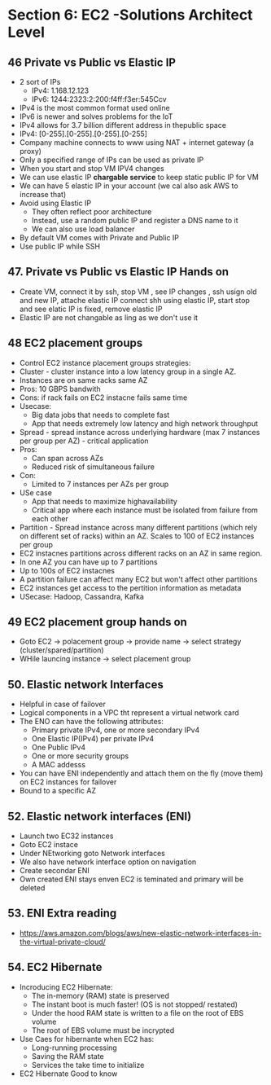 # Section 6: EC2 -Solutions Architect Level 
## 46 Private vs Public vs Elastic IP
- 2 sort of IPs 
  - IPv4: 1.168.12.123
  - IPv6: 1244:2323:2:200:f4ff:f3er:545Ccv
- IPv4 is the most common format used online
- IPv6 is newer and solves problems for the IoT
- IPv4 allows for 3.7 billion different address in thepublic space
- IPv4: [0-255].[0-255].[0-255].[0-255]
- Company machine connects to www using NAT + internet gateway (a proxy)
- Only a specified range of IPs can be used as private IP
- When you start and stop VM IPV4 changes 
- We can use elastic IP **chargable service** to keep static public IP for VM
- We can have 5 elastic IP in your account (we cal also ask AWS to increase that)
- Avoid using Elastic IP
  - They often reflect poor architecture
  - Instead, use a random public IP and register a DNS name to it 
  - We can also use load balancer
- By default VM comes with Private and Public IP
- Use public IP while SSH
## 47. Private vs Public vs Elastic IP Hands on
- Create VM, connect it by ssh, stop VM , see IP changes , ssh usign old and new IP, attache elastic IP 
connect shh using elastic IP, start stop and see elatic IP is fixed, remove elastic IP 
- Elastic IP are not changable as ling as we don't use it 
## 48 EC2 placement groups
- Control EC2 instance placement groups strategies:
 - Cluster -  cluster instance into a low latency group in a single AZ.
  - Instances are on same racks same AZ
  - Pros: 10 GBPS bandwith
  - Cons: if rack fails on EC2 instacne fails same time
  - Usecase: 
    - Big data jobs that needs to complete fast
    - App that needs extremely low latency and high network throughput
 - Spread - spread instance across underlying hardware (max 7 instances per group per AZ) - critical application
  - Pros: 
    - Can span across AZs
    - Reduced risk of simultaneous failure
  - Con:
    - Limited to 7 instances per AZs per group
  - USe case
    - App that needs to maximize highavailability
    - Critical app where each instance must be isolated from failure from each other
 - Partition  - Spread instance across many different partitions (which rely on different set of racks) within an AZ. Scales to 100 of EC2 instances per group 
 - EC2 instacnes partitions across different racks on an AZ in same region. 
 - In one AZ you can have up to 7 partitions
 - Up to 100s of EC2 instacnes
 - A partition failure can affect many EC2 but won't affect other partitions
 - EC2 instances get access to the pertition information as metadata
 - USecase: Hadoop, Cassandra, Kafka
## 49 EC2 placement group hands on
- Goto EC2 -> polacement group -> provide name -> select strategy (cluster/spared/partition)
- WHile launcing instance -> select placement group

## 50. Elastic network Interfaces
- Helpful in case of failover
- Logical components in a VPC tht represent a virtual network card
- The ENO can have the following attributes:
  - Primary private IPv4, one or more secondary IPv4
  - One Elastic IP(IPv4) per private IPv4
  - One Public IPv4
  - One or more security groups
  - A MAC addesss
- You can have ENI independently and attach them on the fly (move them) on EC2 instances for failover
- Bound to a specific AZ

## 52. Elastic network interfaces (ENI) 
- Launch two EC32 instances
- Goto EC2 instace
- Under  NEtworking goto Network interfaces
- We also have network interface option on navigation
- Create secondar ENI 
- Own created ENI stays enven EC2 is teminated and primary will be deleted 
 
 ## 53. ENI Extra reading 
 - https://aws.amazon.com/blogs/aws/new-elastic-network-interfaces-in-the-virtual-private-cloud/

## 54. EC2 Hibernate
- Incroducing EC2 Hibernate:
  - The in-memory (RAM) state is preserved
  - The instant boot is much faster! (OS is not stopped/ restated)
  - Under the hood RAM state is written to a file on the root of EBS volume
  - The root of EBS volume must be incrypted
- Use Caes for hibernante when EC2 has:
  - Long-running processing 
  - Saving the RAM state
  - Services the take time to initialize 
- EC2 Hibernate Good to know


